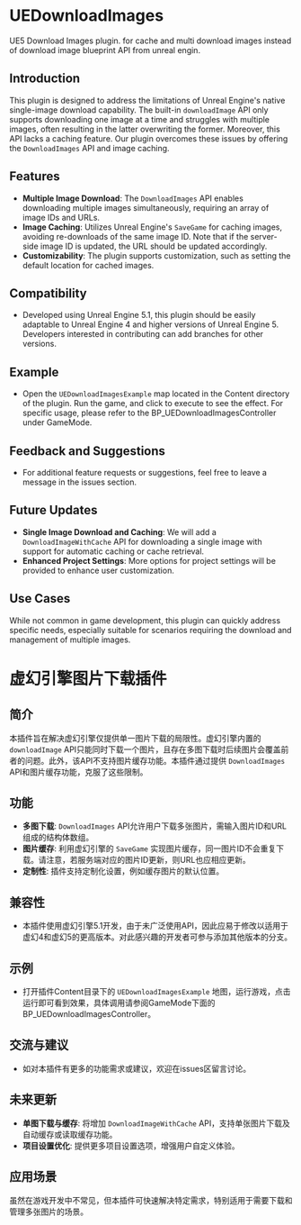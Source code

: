 # UEDownloadImages
UE5 Download Images plugin. for cache and multi download images instead of download image blueprint API from unreal engin.



## Introduction
This plugin is designed to address the limitations of Unreal Engine's native single-image download capability. The built-in `downloadImage` API only supports downloading one image at a time and struggles with multiple images, often resulting in the latter overwriting the former. Moreover, this API lacks a caching feature. Our plugin overcomes these issues by offering the `DownloadImages` API and image caching.

## Features
- **Multiple Image Download**: The `DownloadImages` API enables downloading multiple images simultaneously, requiring an array of image IDs and URLs.
- **Image Caching**: Utilizes Unreal Engine's `SaveGame` for caching images, avoiding re-downloads of the same image ID. Note that if the server-side image ID is updated, the URL should be updated accordingly.
- **Customizability**: The plugin supports customization, such as setting the default location for cached images.

## Compatibility
- Developed using Unreal Engine 5.1, this plugin should be easily adaptable to Unreal Engine 4 and higher versions of Unreal Engine 5. Developers interested in contributing can add branches for other versions.

## Example
- Open the `UEDownloadImagesExample` map located in the Content directory of the plugin. Run the game, and click to execute to see the effect. For specific usage, please refer to the BP_UEDownloadImagesController under GameMode.

## Feedback and Suggestions
- For additional feature requests or suggestions, feel free to leave a message in the issues section.

## Future Updates
- **Single Image Download and Caching**: We will add a `DownloadImageWithCache` API for downloading a single image with support for automatic caching or cache retrieval.
- **Enhanced Project Settings**: More options for project settings will be provided to enhance user customization.

## Use Cases
While not common in game development, this plugin can quickly address specific needs, especially suitable for scenarios requiring the download and management of multiple images.

# 虚幻引擎图片下载插件

## 简介
本插件旨在解决虚幻引擎仅提供单一图片下载的局限性。虚幻引擎内置的 `downloadImage` API只能同时下载一个图片，且存在多图下载时后续图片会覆盖前者的问题。此外，该API不支持图片缓存功能。本插件通过提供 `DownloadImages` API和图片缓存功能，克服了这些限制。

## 功能
- **多图下载**: `DownloadImages` API允许用户下载多张图片，需输入图片ID和URL组成的结构体数组。
- **图片缓存**: 利用虚幻引擎的 `SaveGame` 实现图片缓存，同一图片ID不会重复下载。请注意，若服务端对应的图片ID更新，则URL也应相应更新。
- **定制性**: 插件支持定制化设置，例如缓存图片的默认位置。

## 兼容性
- 本插件使用虚幻引擎5.1开发，由于未广泛使用API，因此应易于修改以适用于虚幻4和虚幻5的更高版本。对此感兴趣的开发者可参与添加其他版本的分支。

## 示例
- 打开插件Content目录下的 `UEDownloadImagesExample` 地图，运行游戏，点击运行即可看到效果，具体调用请参阅GameMode下面的BP_UEDownloadImagesController。


## 交流与建议
- 如对本插件有更多的功能需求或建议，欢迎在issues区留言讨论。

## 未来更新
- **单图下载与缓存**: 将增加 `DownloadImageWithCache` API，支持单张图片下载及自动缓存或读取缓存功能。
- **项目设置优化**: 提供更多项目设置选项，增强用户自定义体验。

## 应用场景
虽然在游戏开发中不常见，但本插件可快速解决特定需求，特别适用于需要下载和管理多张图片的场景。

